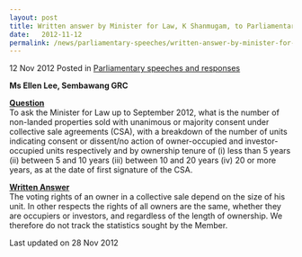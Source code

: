 ```yaml
---
layout: post
title: Written answer by Minister for Law, K Shanmugam, to Parliamentary Question on collective sale agreements
date:   2012-11-12
permalink: /news/parliamentary-speeches/written-answer-by-minister-for-law--k-shanmugam--to-parliamentar
---
```


12 Nov 2012 Posted in [Parliamentary speeches and responses](/news/parliamentary-speeches) 


**Ms Ellen Lee, Sembawang GRC**

**<u>Question</u>**  
To ask the Minister for Law up to September 2012, what is the number of non-landed properties sold with unanimous or majority consent under collective sale agreements (CSA), with a breakdown of the number of units indicating consent or dissent/no action of owner-occupied and investor-occupied units respectively and by ownership tenure of (i) less than 5 years (ii) between 5 and 10 years (iii) between 10 and 20 years (iv) 20 or more years, as at the date of first signature of the CSA.


**<u>Written Answer</u>**  
The voting rights of an owner in a collective sale depend on the size of his unit. In other respects the rights of all owners are the same, whether they are occupiers or investors, and regardless of the length of ownership. We therefore do not track the statistics sought by the Member.

<p class="right-side-updated">Last updated on 28 Nov 2012</p> 
